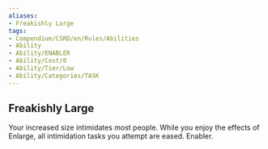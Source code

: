 ```yaml
---
aliases:
- Freakishly Large
tags:
- Compendium/CSRD/en/Rules/Abilities
- Ability
- Ability/ENABLER
- Ability/Cost/0
- Ability/Tier/Low
- Ability/Categories/TASK
---
```


  
## Freakishly Large  
Your increased size intimidates most people. While you enjoy the effects of Enlarge, all intimidation tasks you attempt are eased. Enabler. 